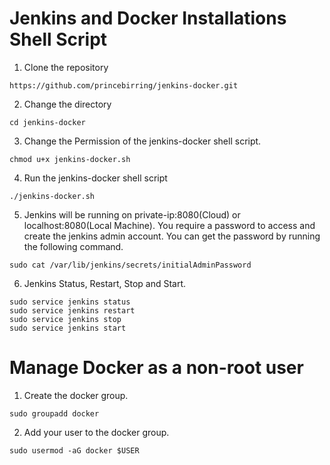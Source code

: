 # Jenkins and Docker Installations Shell Script

1. Clone the repository
```
https://github.com/princebirring/jenkins-docker.git
```
2. Change the directory
```
cd jenkins-docker
```
3. Change the Permission of the jenkins-docker shell script.
```
chmod u+x jenkins-docker.sh
```
4. Run the jenkins-docker shell script
```
./jenkins-docker.sh
```
5. Jenkins will be running on private-ip:8080(Cloud) or localhost:8080(Local Machine). You require a password to access and create the jenkins admin account. You can get the password by running the following command. 
```
sudo cat /var/lib/jenkins/secrets/initialAdminPassword
```
6. Jenkins Status, Restart, Stop and Start. 
```
sudo service jenkins status
sudo service jenkins restart
sudo service jenkins stop
sudo service jenkins start
```
# Manage Docker as a non-root user
1. Create the docker group.
```
sudo groupadd docker
```
2. Add your user to the docker group.
```
sudo usermod -aG docker $USER
```
